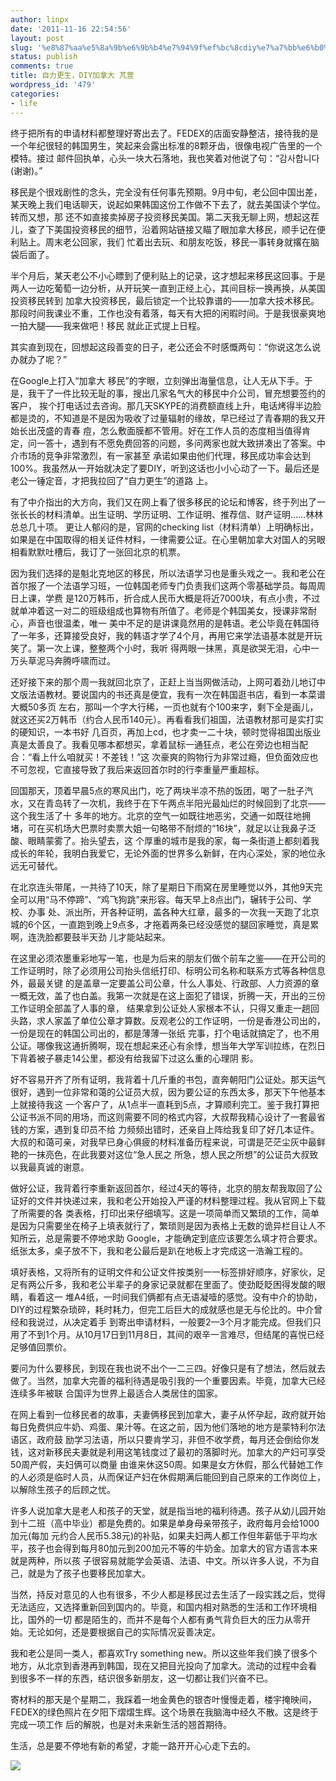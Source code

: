 ```yaml
---
author: linpx
date: '2011-11-16 22:54:56'
layout: post
slug: '%e8%87%aa%e5%8a%9b%e6%9b%b4%e7%94%9f%ef%bc%8cdiy%e7%a7%bb%e6%b0%91%e5%8a%a0%e6%8b%bf%e5%a4%a7-%e8%8a%83%e8%90%b1'
status: publish
comments: true
title: 自力更生，DIY加拿大 芃萱
wordpress_id: '479'
categories:
- life
---
```


终于把所有的申请材料都整理好寄出去了。FEDEX的店面安静整洁，接待我的是一个年纪很轻的韩国男生，笑起来会露出标准的8颗牙齿，很像电视广告里的一个模特。接过
邮件回执单，心头一块大石落地，我也笑着对他说了句：“감사합니다(谢谢)。”

移民是个很戏剧性的念头，完全没有任何事先预期。9月中旬，老公回中国出差，某天晚上我们电话聊天，说起如果韩国这份工作做不下去了，就去美国读个学位。转而又想，那
还不如直接卖掉房子投资移民美国。第二天我无聊上网，想起这茬儿，查了下美国投资移民的细节，沿着网站链接又瞄了眼加拿大移民，顺手记在便利贴上。周末老公回家，我们
忙着出去玩、和朋友吃饭，移民一事转身就撂在脑袋后面了。

半个月后，某天老公不小心瞟到了便利贴上的记录，这才想起来移民这回事。于是两人一边吃葡萄一边分析，从开玩笑一直到正经上心，其间目标一换再换，从美国投资移民转到
加拿大投资移民，最后锁定一个比较靠谱的——加拿大技术移民。那段时间我课业不重，工作也没有着落，每天有大把的闲暇时间。于是我很豪爽地一拍大腿——我来做吧！移民
就此正式提上日程。

其实直到现在，回想起这段善变的日子，老公还会不时感慨两句：“你说这怎么说办就办了呢？”

在Google上打入“加拿大 移民”的字眼，立刻弹出海量信息，让人无从下手。于是，我干了一件比较无耻的事，搜出几家名气大的移民中介公司，冒充想要签约的客户，
挨个打电话过去咨询。那几天SKYPE的消费额直线上升，电话烤得半边脸都是烫的，不知道是不是因为吸收了过量辐射的缘故，早已经过了青春期的我又开始长出茂盛的青春
痘，怎么敷面膜都不管用。好在工作人员的态度相当值得肯定，问一答十，遇到有不愿免费回答的问题，多问两家也就大致拼凑出了答案。中介市场的竞争非常激烈，有一家甚至
承诺如果由他们代理，移民成功率会达到100%。我虽然从一开始就决定了要DIY，听到这话也小小心动了一下。最后还是老公一锤定音，才把我拉回了“自力更生”的道路
上。

有了中介指出的大方向，我们又在网上看了很多移民的论坛和博客，终于列出了一张长长的材料清单。出生证明、学历证明、工作证明、推荐信、财产证明……林林总总几十项。
更让人郁闷的是，官网的checking
list（材料清单）上明确标出，如果是在中国取得的相关证件材料，一律需要公证。在心里朝加拿大对国人的另眼相看默默吐槽后，我订了一张回北京的机票。

因为我们选择的是魁北克地区的移民，所以法语学习也是重头戏之一。我和老公在首尔报了一个法语学习班，一位韩国老师专门负责我们这两个零基础学员。每周周日上课，学费
是120万韩币，折合成人民币大概是将近7000块，有点小贵，不过就单冲着这一对二的班级组成也算物有所值了。老师是个韩国美女，授课非常耐心，声音也很温柔，唯一
美中不足的是讲课竟然用的是韩语。老公毕竟在韩国待了一年多，还算接受良好，我的韩语才学了4个月，再用它来学法语基本就是开玩笑了。第一次上课，整整两个小时，我听
得两眼一抹黑，真是欲哭无泪，心中一万头草泥马奔腾呼啸而过。

还好接下来的那个周一我就回北京了，正赶上当当网做活动，上网可着劲儿地订中文版法语教材。要说国内的书还真是便宜，我有一次在韩国逛书店，看到一本菜谱大概50多页
左右，那叫一个字大行稀，一页也就有个100来字，剩下全是画儿，就这还买2万韩币（约合人民币140元）。再看看我们祖国，法语教材那可是实打实的硬知识，一本书好
几百页，再加上cd，也才卖一二十块，顿时觉得祖国出版业真是太善良了。我看见哪本都想买，拿着鼠标一通狂点，老公在旁边也相当配合：“看上什么咱就买！不差钱！”这
次豪爽的购物行为非常过瘾，但负面效应也不可忽视，它直接导致了我后来返回首尔时的行李重量严重超标。

回国那天，顶着早晨5点的寒风出门，吃了两块半凉不热的饭团，喝了一肚子汽水，又在青岛转了一次机，我终于在下午两点半阳光最灿烂的时候回到了北京——这个我生活了十
多年的地方。北京的空气一如既往地恶劣，交通一如既往地拥堵，可在买机场大巴票时卖票大姐一句略带不耐烦的“16块”，就足以让我鼻子泛酸、眼睛蒙雾了。抬头望去，这
个厚重的城市是我的家，每一条街道上都刻着我成长的年轮，我明白我爱它，无论外面的世界多么新鲜，在内心深处，家的地位永远无可替代。

在北京连头带尾，一共待了10天，除了星期日下雨窝在房里睡觉以外，其他9天完全可以用“马不停蹄”、“鸡飞狗跳”来形容。每天早上8点出门，辗转于公司、学校、办事
处、派出所，开各种证明，盖各种大红章，最多的一次我一天跑了北京城的6个区，一直跑到晚上9点多，才拖着两条已经没感觉的腿回家睡觉，真是累啊，连洗脸都要鼓半天劲
儿才能站起来。

在这里必须浓墨重彩地写一笔，也是为后来的朋友们做个前车之鉴——在开公司的工作证明时，除了必须用公司抬头信纸打印、标明公司名称和联系方式等各种信息外，最最关键
的是盖章一定要盖公司公章，什么人事处、行政部、人力资源的章一概无效，盖了也白盖。我第一次就是在这上面犯了错误，折腾一天，开出的三份工作证明全部盖了人事的章，
结果拿到公证处人家根本不认，只得又重走一趟回头路，求人家盖了单位公章才算数。反观老公的工作证明，一份是香港公司出的，一份是现在的韩国公司出的，都是薄薄一张纸
完事，打个电话就搞定了，也不用公证。哪像我这通折腾啊，现在想起来还心有余悸，想当年大学军训拉练，在烈日下背着被子暴走14公里，都没有给我留下过这么重的心理阴
影。

好不容易开齐了所有证明，我背着十几斤重的书包，直奔朝阳门公证处。那天运气很好，遇到一位非常和蔼的公证员大叔，因为要公证的东西太多，那天下午他基本上就接待我这
一个客户了，从1点半一直耗到5点，才算顺利完工。鉴于我打算把公证书派不同的用场，而这则需要不同的格式内容，大叔帮我精心设计了一套最省钱的方案，遇到复印员不给
力频频出错时，还亲自上阵给我复印了好几本证件。大叔的和蔼可亲，对我早已身心俱疲的材料准备历程来说，可谓是茫茫尘灰中最鲜艳的一抹亮色，在此我要对这位“急人民之
所急，想人民之所想”的公证员大叔致以我最真诚的谢意。

做好公证，我背着行李重新返回首尔，经过4天的等待，北京的朋友帮我取回了公证好的文件并快递过来，我和老公开始投入严谨的材料整理过程。我从官网上下载了所需要的各
类表格，打印出来仔细填写。这是一项简单而又繁琐的工作，简单是因为只需要坐在椅子上填表就行了，繁琐则是因为表格上无数的诡异栏目让人不知所云，总是需要不停地求助
Google，才能确定到底应该要怎么填才符合要求。纸张太多，桌子放不下，我和老公最后是趴在地板上才完成这一浩瀚工程的。

填好表格，又将所有的证明文件和公证文件按类别一一标签排好顺序，好家伙，足足有两公斤多，我和老公半辈子的身家记录就都在里面了。使劲眨眨困得发酸的眼睛，看着这一
堆A4纸，一时间我们俩都有点无语凝噎的感觉。没有中介的协助，DIY的过程繁杂琐碎，耗时耗力，但完工后巨大的成就感也是无与伦比的。中介曾经和我说过，从决定着手
到寄出申请材料，一般要2—3个月才能完成。但我们只用了不到1个月。从10月17日到11月8日，其间的艰辛一言难尽，但结尾的喜悦已经足够值回票价。

要问为什么要移民，到现在我也说不出个一二三四。好像只是有了想法，然后就去做了。当然，加拿大完善的福利待遇是吸引我的一个重要因素。毕竟，加拿大已经连续多年被联
合国评为世界上最适合人类居住的国家。

在网上看到一位移民者的故事，夫妻俩移民到加拿大，妻子从怀孕起，政府就开始每日免费供应牛奶、鸡蛋、果汁等。在这之前，因为他们落地的地方是蒙特利尔法语区，政府鼓
励学习法语，所以只要肯学习，非但不收学费，每月还会倒给你发钱，这对新移民夫妻就是利用这笔钱度过了最初的落脚时光。加拿大的产妇可享受50周产假，夫妇俩可以商量
由谁来休这50周。如果是女方休假，那么代替她工作的人必须是临时人员，从而保证产妇在休假期满后能回到自己原来的工作岗位上，以解除生孩子的后顾之忧。

许多人说加拿大是老人和孩子的天堂，就是指当地的福利待遇。孩子从幼儿园开始到十二班（高中毕业）都是免费的。如果是单身母亲带孩子，政府每月会给1000加元(每加
元约合人民币5.38元)的补贴，如果夫妇两人都工作但年薪低于平均水平，孩子也会得到每月80加元到200加元不等的牛奶金。加拿大的官方语言本来就是两种，所以孩
子很容易就能学会英语、法语、中文。所以许多人说，不为自己，就是为了孩子也要移民加拿大。

当然，持反对意见的人也有很多，不少人都是移民过去生活了一段实践之后，觉得无法适应，又选择重新回到国内的。毕竟，和国内相对熟悉的生活和工作环境相比，国外的一切
都是陌生的，而并不是每个人都有勇气背负巨大的压力从零开始。无论如何，还是要根据自己的实际情况妥善决定。

我和老公是同一类人，都喜欢Try something new。所以这些年我们换了很多个地方，从北京到香港再到韩国，现在又把目光投向了加拿大。流动的过程中会看
到很多不一样的东西，结识很多新朋友，这一切都让我们兴奋不已。

寄材料的那天是个星期二，我踩着一地金黄色的银杏叶慢慢走着，楼宇掩映间，FEDEX的绿色照片在夕阳下熠熠生辉。这个场景在我脑海中经久不散。这是终于完成一项工作
后的解脱，也是对未来新生活的翘首期待。

生活，总是要不停地有新的希望，才能一路开开心心走下去的。

![](http://farm8.staticflickr.com/7168/6637973479_5979c29954_z.jpg)

